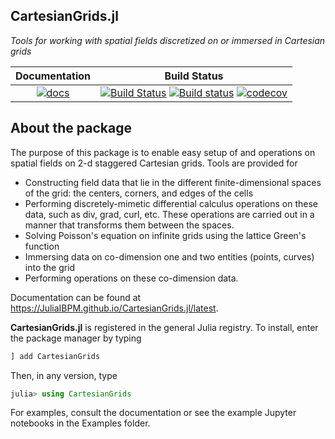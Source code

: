 ## CartesianGrids.jl

_Tools for working with spatial fields discretized on or immersed in Cartesian grids_

| Documentation | Build Status |
|:---:|:---:|
| [![docs](https://img.shields.io/badge/docs-latest-blue.svg)](https://JuliaIBPM.github.io/CartesianGrids.jl/latest) | [![Build Status](https://travis-ci.com/JuliaIBPM/CartesianGrids.jl.svg?branch=master)](https://travis-ci.com/JuliaIBPM/CartesianGrids.jl) [![Build status](https://ci.appveyor.com/api/projects/status/6tokpjqb4x8999g0?svg=true)](https://ci.appveyor.com/project/JuliaIBPM/cartesiangrids-jl) [![codecov](https://codecov.io/gh/JuliaIBPM/CartesianGrids.jl/branch/master/graph/badge.svg)](https://codecov.io/gh/JuliaIBPM/CartesianGrids.jl) |

## About the package

The purpose of this package is to enable easy setup of and operations on spatial fields on 2-d staggered Cartesian grids. Tools are provided for
*  Constructing field data that lie in the different finite-dimensional spaces of the grid: the centers, corners, and edges of the cells
*  Performing discretely-mimetic differential calculus operations on these data, such as div, grad, curl, etc. These operations are carried out in a manner that transforms them between the spaces.
*  Solving Poisson's equation on infinite grids using the lattice Green's function
*  Immersing data on co-dimension one and two entities (points, curves) into the grid
*  Performing operations on these co-dimension data.


Documentation can be found at https://JuliaIBPM.github.io/CartesianGrids.jl/latest.

**CartesianGrids.jl** is registered in the general Julia registry. To install, enter the package manager by typing
```julia
] add CartesianGrids
```

Then, in any version, type
```julia
julia> using CartesianGrids
```
For examples, consult the documentation or see the example Jupyter notebooks in the Examples folder.
